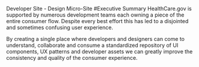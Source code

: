 Developer Site - Design Micro-Site
#Executive Summary
HealthCare.gov is supported by numerous development teams each owning a piece of the entire consumer flow.  Despite every best effort this has led to a disjointed and sometimes confusing user experience.

By creating a single place where developers and designers can come to understand, collaborate and consume a standardized repository of UI components, UX patterns and developer assets we can greatly improve the consistency and quality of the consumer experience.

